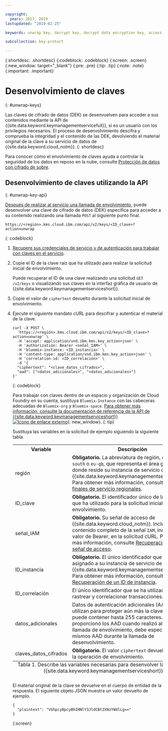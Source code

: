 ```yaml
---

copyright:
  years: 2017, 2019
lastupdated: "2019-02-25"

keywords: unwrap key, decrypt key, decrypt data encryption key, access data encryption key, envelope encryption API examples

subcollection: key-protect

---
```


{:shortdesc: .shortdesc}
{:codeblock: .codeblock}
{:screen: .screen}
{:new_window: target="_blank"}
{:pre: .pre}
{:tip: .tip}
{:note: .note}
{:important: .important}

# Desenvolvimiento de claves
{: #unwrap-keys}

Las claves de cifrado de datos (DEK) se desenvuelven para acceder a sus contenidos mediante la API de {{site.data.keyword.keymanagementservicefull}}, si es un usuario con los privilegios necesarios. El proceso de desenvolvimiento descifra y comprueba la integridad y el contenido de las DEK, devolviendo el material original de la clave a su servicio de datos de {{site.data.keyword.cloud_notm}}.
{: shortdesc}

Para conocer cómo el envolvimiento de claves ayuda a controlar la seguridad de los datos en reposo en la nube, consulte [Protección de datos con cifrado de sobre](/docs/services/key-protect?topic=key-protect-envelope-encryption).

## Desenvolvimiento de claves utilizando la API
{: #unwrap-key-api}

[Después de realizar al servicio una llamada de envolvimiento](/docs/services/key-protect?topic=key-protect-wrap-keys), puede desenvolver una clave de cifrado de datos (DEK) específica para acceder a su contenido realizando una llamada `POST` al siguiente punto final.

```
https://<región>.kms.cloud.ibm.com/api/v2/keys/<ID_clave>?action=unwrap
```
{: codeblock}

1. [Recupere sus credenciales de servicio y de autenticación para trabajar con claves en el servicio](/docs/services/key-protect?topic=key-protect-set-up-api).

2. Copie el ID de la clave raíz que ha utilizado para realizar la solicitud inicial de envolvimiento.

    Puede recuperar el ID de una clave realizando una solicitud `GET /v2/keys` o visualizando sus claves en la interfaz gráfica de usuario de {{site.data.keyword.keymanagementserviceshort}}.

3. Copie el valor de `ciphertext` devuelto durante la solicitud inicial de envolvimiento.

4. Ejecute el siguiente mandato cURL para descifrar y autenticar el material de la clave.

    ```cURL
    curl -X POST \
      'https://<región>.kms.cloud.ibm.com/api/v2/keys/<ID_clave>?action=unwrap' \
      -H 'accept: application/vnd.ibm.kms.key_action+json' \
      -H 'authorization: Bearer <señal_IAM>' \
      -H 'bluemix-instance: <ID_instancia>' \
      -H 'content-type: application/vnd.ibm.kms.key_action+json' \
      -H 'correlation-id: <ID_correlación>' \
      -d '{
      "ciphertext": "<clave_datos_cifrados>",
      "aad": ["<datos_adicionales>", "<datos_adicionales>"]
    }'
    ```
    {: codeblock}

    Para trabajar con claves dentro de un espacio y organización de Cloud Foundry en su cuenta, sustituya `Bluemix-Instance` con las cabeceras adecuadas de `Bluemix-org` y `Bluemix-space`. [Para obtener más información, consulte la documentación de referencia de la API de {{site.data.keyword.keymanagementserviceshort}} ![Icono de enlace externo](../../icons/launch-glyph.svg "Icono de enlace externo")](https://{DomainName}/apidocs/key-protect){: new_window}.
    {: tip}

    Sustituya las variables en la solicitud de ejemplo siguiendo la siguiente tabla.
    <table>
      <tr>
        <th>Variable</th>
        <th>Descripción</th>
      </tr>
      <tr>
        <td><varname>región</varname></td>
        <td><strong>Obligatorio.</strong> La abreviatura de región, como <code>us-south</code> o <code>eu-gb</code>, que representa el área geográfica donde reside su instancia de servicio de {{site.data.keyword.keymanagementserviceshort}}. Para obtener más información, consulte <a href="/docs/services/key-protect?topic=key-protect-regions#endpoints">Puntos finales de servicio regionales</a>.</td>
      </tr>
      <tr>
        <td><varname>ID_clave</varname></td>
        <td><strong>Obligatorio.</strong> El identificador único de la clave raíz que ha utilizado para la solicitud inicial de envolvimiento.</td>
      </tr>
      <tr>
        <td><varname>señal_IAM</varname></td>
        <td><strong>Obligatorio.</strong> Su señal de acceso de {{site.data.keyword.cloud_notm}}. Incluya el contenido completo de la señal <code>IAM</code>, incluido el valor de Bearer, en la solicitud cURL. Para obtener más información, consulte <a href="/docs/services/key-protect?topic=key-protect-retrieve-access-token">Recuperación de una señal de acceso</a>.</td>
      </tr>
      <tr>
        <td><varname>ID_instancia</varname></td>
        <td><strong>Obligatorio.</strong> El único identificador que está asignado a su instancia de servicio de {{site.data.keyword.keymanagementserviceshort}}. Para obtener más información, consulte <a href="/docs/services/key-protect?topic=key-protect-retrieve-instance-ID">Recuperación de un ID de instancia</a>.</td>
      </tr>
      <tr>
        <td><varname>ID_correlación</varname></td>
        <td>El único identificador que se ha utilizado para rastrear y correlacionar transacciones.</td>
      </tr>
      <tr>
        <td><varname>datos_adicionales</varname></td>
        <td>Datos de autenticación adicionales (AAD) que se utilizan para proteger aún más la clave. Cada serie puede contener hasta 255 caracteres. Si proporcionó los AAD cuando realizó al servicio la llamada de envolvimiento, debe especificar los mismos AAD durante la llamada de desenvolvimiento.</td>
      </tr>
      <tr>
        <td><varname>claves_datos_cifrados</varname></td>
        <td><strong>Obligatorio.</strong> El valor <code>ciphertext</code> devuelto durante la operación de envolvimiento.</td>
      </tr>
      <caption style="caption-side:bottom;">Tabla 1. Describe las variables necesarias para desenvolver las claves de {{site.data.keyword.keymanagementserviceshort}}.</caption>
    </table>

    El material original de la clave se devuelve en el cuerpo de entidad de la respuesta. El siguiente objeto JSON muestra un valor devuelto de ejemplo.

    ```
    {
      "plaintext": "VGhpcyBpcyBhIHNlY3JldCBtZXNzYWdlLg=="
    }
    ```
    {:screen}
